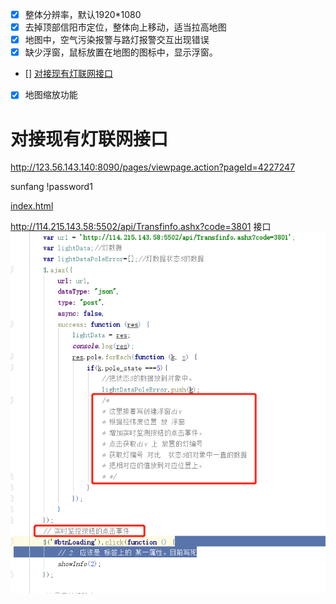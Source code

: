 - [x] 整体分辨率，默认1920*1080
- [x] 去掉顶部信阳市定位，整体向上移动，适当拉高地图
- [x] 地图中，空气污染报警与路灯报警交互出现错误
- [x] 缺少浮窗，鼠标放置在地图的图标中，显示浮窗。
- [] [对接现有灯联网接口](#对接现有灯联网接口)
- [x] 地图缩放功能



# 对接现有灯联网接口

http://123.56.143.140:8090/pages/viewpage.action?pageId=4227247

sunfang
!password1



 [index.html](docs/信阳项目数据对接/static/index.html)

http://114.215.143.58:5502/api/Transfinfo.ashx?code=3801  接口 ![WechatIMG104](WechatIMG104.png)
